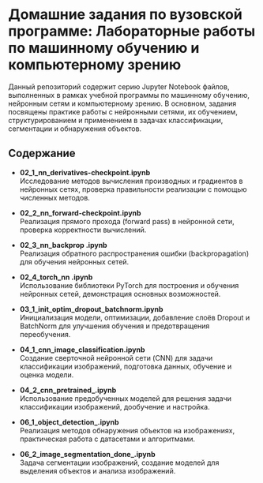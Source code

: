 # Домашние задания по вузовской программе: Лабораторные работы по машинному обучению и компьютерному зрению

Данный репозиторий содержит серию Jupyter Notebook файлов, выполненных в рамках учебной программы по машинному обучению, нейронным сетям и компьютерному зрению. В основном, задания посвящены практике работы с нейронными сетями, их обучением, структурированием и применением в задачах классификации, сегментации и обнаружения объектов.

## Содержание

- **02_1_nn_derivatives-checkpoint.ipynb**  
  Исследование методов вычисления производных и градиентов в нейронных сетях, проверка правильности реализации с помощью численных методов.

- **02_2_nn_forward-checkpoint.ipynb**  
  Реализация прямого прохода (forward pass) в нейронной сети, проверка корректности вычислений.

- **02_3_nn_backprop .ipynb**  
  Реализация обратного распространения ошибки (backpropagation) для обучения нейронных сетей.

- **02_4_torch_nn .ipynb**  
  Использование библиотеки PyTorch для построения и обучения нейронных сетей, демонстрация основных возможностей.

- **03_1_init_optim_dropout_batchnorm.ipynb**  
  Инициализация модели, оптимизации, добавление слоёв Dropout и BatchNorm для улучшения обучения и предотвращения переобучения.

- **04_1_cnn_image_classification.ipynb**  
  Создание сверточной нейронной сети (CNN) для задачи классификации изображений, подготовка данных, обучение и оценка модели.

- **04_2_cnn_pretrained_.ipynb**  
  Использование предобученных моделей для решения задачи классификации изображений, дообучение и настройка.

- **06_1_object_detection_.ipynb**  
  Реализация методов обнаружения объектов на изображениях, практическая работа с датасетами и алгоритмами.

- **06_2_image_segmentation_done_.ipynb**  
  Задача сегментации изображений, создание моделей для выделения объектов и анализа изображений.




